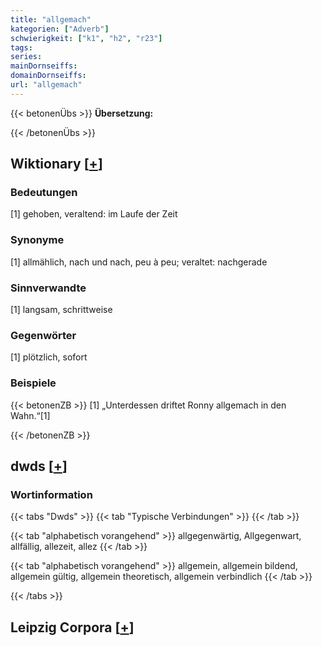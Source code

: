 ```yaml
---
title: "allgemach"
kategorien: ["Adverb"]
schwierigkeit: ["k1", "h2", "r23"]
tags:
series:
mainDornseiffs:
domainDornseiffs:
url: "allgemach"
---
```


{{< betonenÜbs >}}
**Übersetzung:**  
  
{{< /betonenÜbs >}}

## Wiktionary [[+](https://de.wiktionary.org/wiki/allgemach)]

### Bedeutungen
[1] gehoben, veraltend: im Laufe der Zeit  

### Synonyme
[1] allmählich, nach und nach, peu à peu; veraltet: nachgerade  

### Sinnverwandte
[1] langsam, schrittweise  

### Gegenwörter
[1] plötzlich, sofort  

### Beispiele
{{< betonenZB >}}
[1] „Unterdessen driftet Ronny allgemach in den Wahn.“[1]  

{{< /betonenZB >}}


## dwds [[+](https://www.dwds.de/wb/allgemach)]

### Wortinformation
{{< tabs "Dwds" >}}
{{< tab "Typische Verbindungen" >}}
{{< /tab >}}

{{< tab "alphabetisch vorangehend" >}}
allgegenwärtig, Allgegenwart, allfällig, allezeit, allez
{{< /tab >}}

{{< tab "alphabetisch vorangehend" >}}
allgemein, allgemein bildend, allgemein gültig, allgemein theoretisch, allgemein verbindlich
{{< /tab >}}

{{< /tabs >}}

## Leipzig Corpora [[+](https://corpora.uni-leipzig.de/en/res?word=allgemach&corpusId=deu_newscrawl-public_2018)]


